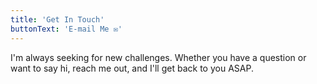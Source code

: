 ```yaml
---
title: 'Get In Touch'
buttonText: 'E-mail Me ✉️'
---
```


I'm always seeking for new challenges. Whether you have a question or want to say hi, reach me out, and I'll get back to you ASAP.
